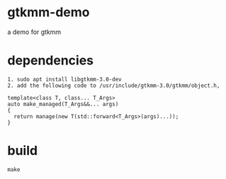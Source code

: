 # gtkmm-demo
a demo for gtkmm

# dependencies
    1. sudo apt install libgtkmm-3.0-dev
    2. add the following code to /usr/include/gtkmm-3.0/gtkmm/object.h,               
    
    template<class T, class... T_Args>
    auto make_managed(T_Args&&... args)
    {
      return manage(new T(std::forward<T_Args>(args)...));
    }
    
# build
    make
